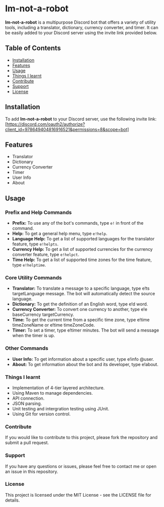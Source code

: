 # Im-not-a-robot

**Im-not-a-robot** is a multipurpose Discord bot that offers a variety of utility tools, including a translator, dictionary, currency converter, and timer. It can be easily added to your Discord server using the invite link provided below.

## Table of Contents
- [Installation](#installation)
- [Features](#features)
- [Usage](#usage)
- [Things I learnt](#things-i-learnt)
- [Contribute](#contribute)
- [Support](#support)
- [License](#license)

## Installation

To add **Im-not-a-robot** to your Discord server, use the following invite link:
[https://discord.com/oauth2/authorize?client_id=978649404816916521&permissions=8&scope=bot]

## Features

- Translator
- Dictionary
- Currency Converter
- Timer
- User Info
- About

## Usage

### Prefix and Help Commands
- **Prefix:** To use any of the bot's commands, type `e!` in front of the command.
- **Help:** To get a general help menu, type `e!help`.
- **Language Help:** To get a list of supported languages for the translator feature, type `e!helpts`.
- **Currency Help:** To get a list of supported currencies for the currency converter feature, type `e!helpct`.
- **Time Help:** To get a list of supported time zones for the time feature, type `e!helptime`.

### Core Utility Commands
- **Translator:** To translate a message to a specific language, type e!ts targetLanguage message. The bot will automatically detect the source language.
- **Dictionary:** To get the definition of an English word, type e!d word.
- **Currency Converter:** To convert one currency to another, type e!e baseCurrency targetCurrency.
- **Time:** To get the current time from a specific time zone, type e!time timeZoneName or e!time timeZoneCode.
- **Timer:** To set a timer, type e!timer minutes. The bot will send a message when the timer is up.

### Other Commands
- **User Info:** To get information about a specific user, type e!info @user.
- **About:** To get information about the bot and its developer, type e!about.

### Things I learnt
- Implementation of 4-tier layered architecture.
- Using Maven to manage dependencies.
- API connection.
- JSON parsing.
- Unit testing and intergration testing using JUnit.
- Using Git for version control.

### Contribute
If you would like to contribute to this project, please fork the repository and submit a pull request.

### Support
If you have any questions or issues, please feel free to contact me or open an issue in this repository.

### License
This project is licensed under the MIT License - see the LICENSE file for details.
